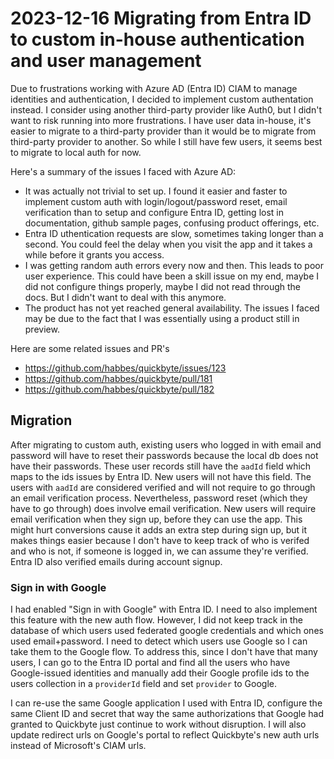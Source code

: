 # 2023-12-16 Migrating from Entra ID to custom in-house authentication and user management

Due to frustrations working with Azure AD (Entra ID) CIAM to manage identities and authentication, I decided to implement custom authentation instead. I consider using another third-party provider like Auth0, but I didn't want to risk running into more frustrations. I have user data in-house, it's easier to migrate to a third-party provider than it would be to migrate from third-party provider to another. So while I still have few users, it seems best to migrate to local auth for now.

Here's a summary of the issues I faced with Azure AD:
- It was actually not trivial to set up. I found it easier and faster to implement custom auth with login/logout/password reset, email verification than to setup and configure Entra ID, getting lost in documentation, github sample pages, confusing product offerings, etc.
- Entra ID uthentication requests are slow, sometimes taking longer than a second. You could feel the delay when you visit the app and it takes a while before it grants you access.
- I was getting random auth errors every now and then. This leads to poor user experience. This could have been a skill issue on my end, maybe I did not configure things properly, maybe I did not read through the docs. But I didn't want to deal with this anymore.
- The product has not yet reached general availability. The issues I faced may be due to the fact that I was essentially using a product still in preview.

Here are some related issues and PR's
- https://github.com/habbes/quickbyte/issues/123
- https://github.com/habbes/quickbyte/pull/181
- https://github.com/habbes/quickbyte/pull/182

## Migration

After migrating to custom auth, existing users who logged in with email and password will have to reset their passwords because the local db does not have their passwords. These user records still have the `aadId` field which maps to the ids issues by Entra ID. New users will not have this field. The users with `aadId` are considered verified and will not require to go through an email verification process. Nevertheless, password reset (which they have to go through) does involve email verification. New users will require email verification when they sign up, before they can use the app. This might hurt conversions cause it adds an extra step during sign up, but it makes things easier because I don't have to keep track of who is verifed and who is not, if someone is logged in, we can assume they're verified. Entra ID also verified emails during account signup.

### Sign in with Google

I had enabled "Sign in with Google" with Entra ID. I need to also implement this feature with the new auth flow. However, I did not keep track in the database of which users used federated google credentials and which ones used email+password. I need to detect which users use Google so I can take them to the Google flow. To address this, since I don't have that many users, I can go to the Entra ID portal and find all the users who have Google-issued identities and manually add their Google profile ids to the users collection in a `providerId` field and set `provider` to Google.

I can re-use the same Google application I used with Entra ID, configure the same Client ID and secret that way the same authorizations that Google had granted to Quickbyte just continue to work without disruption. I will also update redirect urls on Google's portal to reflect Quickbyte's new auth urls instead of Microsoft's CIAM urls.
